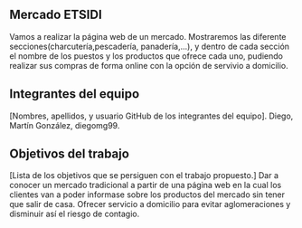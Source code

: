 ## Mercado ETSIDI
Vamos a realizar la página web de un mercado.  Mostraremos las diferente secciones(charcutería,pescadería, panadería,...), y  dentro de cada sección  el nombre de los puestos y los productos que ofrece cada uno, pudiendo realizar sus compras de forma online con la opción de servivio a domicilio.

## Integrantes del  equipo

[Nombres, apellidos, y usuario GitHub de los integrantes del equipo].
Diego, Martín González, diegomg99.

## Objetivos del trabajo

[Lista de los objetivos que se persiguen con el trabajo propuesto.]
Dar a conocer un mercado tradicional a partir de una página web en la cual los  clientes van a poder informase sobre los productos del  mercado sin tener que salir de casa.
Ofrecer servicio a domicilio para evitar aglomeraciones y disminuir así el riesgo de contagio.

